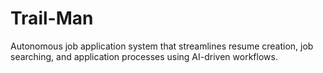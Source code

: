 # Trail-Man
Autonomous job application system that streamlines resume creation, job searching, and application processes using AI-driven workflows.
